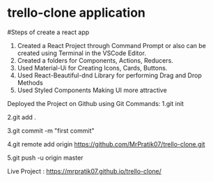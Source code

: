 # trello-clone application 

#Steps of create a react app 

1. Created a React Project through Command Prompt or also can be created using Terminal in the VSCode Editor.
2. Created a folders for Components, Actions, Reducers.
3. Used Material-Ui for Creating Icons, Cards, Buttons.
4. Used React-Beautiful-dnd Library for performing Drag and Drop Methods
5. Used Styled Components Making UI more attractive

Deployed the Project on Github using Git Commands:
1.git init

2.git add .

3.git commit -m "first commit"

4.git remote add origin https://github.com/MrPratik07/trello-clone.git

5.git push -u origin master

Live Project : https://mrpratik07.github.io/trello-clone/
